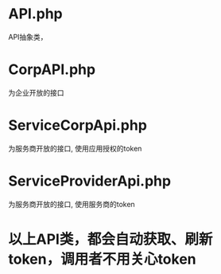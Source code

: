 # API.php
API抽象类，
# CorpAPI.php
为企业开放的接口
# ServiceCorpApi.php
为服务商开放的接口, 使用应用授权的token
# ServiceProviderApi.php
为服务商开放的接口, 使用服务商的token
# 以上API类，都会自动获取、刷新token，调用者不用关心token
